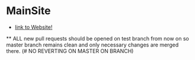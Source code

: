 # MainSite
- [link to Website!](http://istenitdgp.com)

** ALL new pull requests should be opened on test branch from now on so master branch remains clean and only necessary changes are merged there. (# NO REVERTING ON MASTER ON BRANCH)
